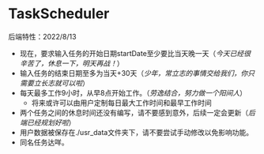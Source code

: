 # TaskScheduler

后端特性：2022/8/13

+ 现在，要求输入任务的开始日期startDate至少要比当天晚一天（*今天已经很辛苦了，休息一下，明天再战！*）
+ 输入任务的结束日期至多为当天+30天（*少年，常立志的事情交给我们，你只需要立长志就可以啦*）
+ 每天最多工作9小时，从早8点开始工作。（*劳逸结合，努力做一个阳间人*）
  + 将来或许可以由用户定制每日最大工作时间和最早工作时间
+ 两个任务之间的休息时间还没有编写，请不要感到意外，后续一定会更新（*后端已经规划好啦*）
+ 用户数据被保存在./usr_data文件夹下，请不要尝试手动修改以免影响功能。
+ 同名任务达咩。

